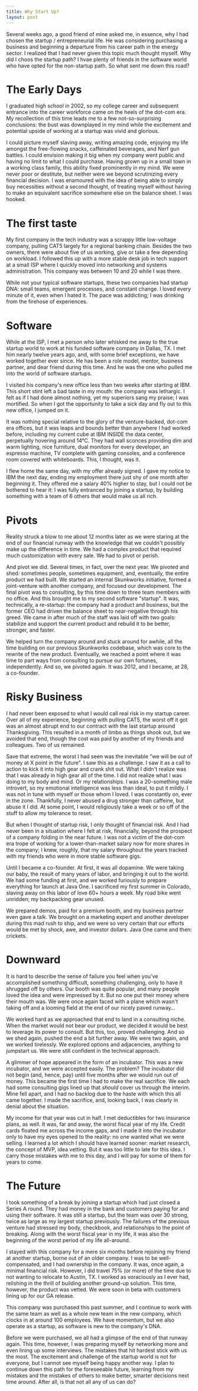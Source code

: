 ```yaml
---
title: Why Start Up?
layout: post
---
```


Several weeks ago, a good friend of mine asked me, in essence, why I had chosen the startup /
entrepreneurial life. He was considering purchasing a business and beginning a departure from his 
career path in the energy sector. I realized that I had never given this topic much thought myself.
Why did I choos the startup path? I hvae plenty of friends in the software world who have opted for
the non-startup path. So what sent me down this road?

# The Early Days

I graduated high school in 2002, so my college career and subsequent entrance into the career
workforce came on the heels of the dot-com era. My recollection of this time leads me to a few
not-so-surprising conclusions: the bust was downplayed in my mind while the excitement and potential
upside of working at a startup was vivid and glorious.

I could picture myself slaving away, writing amazing code, enjoying my life amongst the free-flowing
snacks, caffeinated beverages, and Nerf gun battles. I could envision making it big when my company
went public and having no limit to what I could purchase. Having grown up in a small
town in a working class family, this ability fixed prominently in my mind. We were never poor or destitute,
but neither were we beyond scrutinizing every financial decision. I was enamoured with the idea of
being able to simply buy necessities without a second thought, of treating myself without having to
make an equivalent sacrifice somewhere else on the balance sheet. I was hooked.

# The first taste

My first company in the tech industry was a scrappy little low-voltage company, pulling CAT5 largely
for a regional banking chain. Besides the two owners, there were about five of us working, give or
take a few depending on workload. I followed this up with a more stable desk job in tech support at
a small ISP where I quickly moved into networking and systems administration. This company was
between 10 and 20 while I was there.

While not your typical software startups, these two companies had startup DNA: small teams, emergent
processes, and constant change. I loved every minute of it, even when I hated it. The pace was
addicting; I was drinking from the firehose of experiences.

# Software

While at the ISP, I met a person who later whisked me away to the true startup world to work at his
funded software company in Dallas, TX. I met him nearly twelve years ago, and, with some brief
exceptions, we have worked together ever since. He has been a role model, mentor, business partner,
and dear friend during this time. And he was the one who pulled me into the world of software
startups.

I visited his company's new office less than two weeks after starting at IBM. This short stint
left a bad taste in my mouth: the company was lethargic. I felt as if I had done almost nothing, yet
my superiors sang my praise; I was mortified. So when I got the opportunity to take a sick day and
fly out to this new office, I jumped on it.

It was nothing special relative to the glory of the venture-backed, dot-com era offices, but it was
leaps and bounds better than anywhere I had worked before, including my current cube at IBM INSIDE
the data center, perpetually hovering around 14°C. They had wall sconces providing dim and warm
lighting, nice furniture, dual monitors for every developer, an espresso machine, TV complete with
gaming consoles, and a conference room covered with whiteboards. This, I thought, was it.

I flew home the same day, with my offer already signed. I gave my notice to IBM the next day, ending
my employment there just shy of one month after beginning it. They offered me a salary 40% higher to
stay, but I could not be bothered to hear it: I was fully entranced by joining a startup, by
building something with a team of 6 others that would make us all rich.

# Pivots

Reality struck a blow to me about 12 months later as we were staring at the end of our financial
runway with the knowledge that we couldn't possibly make up the difference in time. We had a complex
product that required much customization with every sale. We had to pivot or perish. 

And pivot we did. Several times, in fact, over the next year. We pivoted and shed: sometimes people,
sometimes equipment, and, eventually, the entire product we had built. We started an internal
Skunkworks initiative, formed a joint-venture with another company, and focused our development. The
final pivot was to consulting, by this time down to three team members with no office. And this
brought me to my second software "startup". It was, technically, a re-startup: the company had a
product and business, but the former CEO had driven the balance sheet to near-negative through his
greed. We came in after much of the staff was laid off with two goals: stabilize and support the current 
product and rebuild it to be better, stronger, and faster.

We helped turn the company around and stuck around for awhile, all the time building on our previous
Skunkworks codebase, which was core to the rewrite of the new product. Eventually, we reached a
point where it was time to part ways from consulting to pursue our own fortunes, independently. And
so, we pivoted again. It was 2012, and I became, at 28, a co-founder.

# Risky Business

I had never been exposed to what I would call real risk in my startup career. Over all of my
experience, beginning with pulling CAT5, the worst off it got was an almost abrupt end to our
contract with the last startup around Thanksgiving. This resulted in a month of limbo as things
shook out, but we avoided that end, though the cost was paid by another of my friends and
colleagues. Two of us remained.

Save that extreme, the worst I had seen was the inevitable "we will be out of money at X point in
the future". I saw this as a challenge. I saw it as a call to action to kick it into high gear and
crank shit out. What I didn't realize was that I was already in high gear all of the time. I did not
realize what I was doing to my body and mind. Or my relationships. I was a 20-something male
introvert, so my emotional intelligence was less than ideal, to put it mildly. I was not in tune
with myself or those whom I loved. I was constantly on, ever in the zone. Thankfully, I never abused
a drug stronger than caffeine, but abuse it I did. At some point, I would religiously take a week or
so off of the stuff to allow my tolerance to reset.

But when I thought of startup risk, I only thought of financial risk. And I had never been in a
situation where I felt at risk, financially, beyond the prospect of a company folding in the near
future. I was not a victim of the dot-com era trope of working for a lower-than-market salary now
for more shares in the company; I knew, roughly, that my salary throughout the years tracked with my
friends who were in more stable software gigs.

Until I became a co-founder. At first, it was all dopamine. We were taking our baby, the result of
many years of labor, and bringing it out to the world. We had some funding at first, and we worked
furiously to prepare everything for launch at Java One. I sacrificed my first summer in Colorado,
slaving away on this labor of love 60+ hours a week. My road bike went unridden; my backpacking gear
unused.

We prepared demos, paid for a premium booth, and my business partner even gave a talk. We brought 
on a marketing expert and another developer during this mad rush to ship, and we were so very 
certain that our efforts would be met by shock, awe, and investor dollars. Java One came and 
then: crickets.

# Downward

It is hard to describe the sense of failure you feel when you've accomplished something difficult,
something challenging, only to have it shrugged off by others. Our booth was quite popular, and many
people loved the idea and were impressed by it. But no one put their money where their mouth was. We
were once again faced with a plane which wasn't taking off and a looming field at the end of our
nicely paved runway...

We worked hard as we approached that end to land in a consulting niche. When the market would not
bear our product, we decided it would be best to leverage its power to consult. But this, too,
proved challenging. And so we shed again, pushed the end a bit further away. We were two again, and
we worked tirelessly. We explored options and adjacencies, anything to jumpstart us. We were still
confident in the technical approach.

A glimmer of hope appeared in the form of an incubator. This was a new incubator, and we were
accepted easily. The problem? The incubator did not begin (and, hence, pay) until five months after
we would run out of money. This became the first time I had to make the real sacrifice. We each had
some consulting gigs lined up that *should* cover us through the interim. Mine fell apart, and I had
no backlog due to the haste with which this all came together. I made the sacrifice, and, looking
back, I was clearly in denial about the situation. 

My income for that year was cut in half. I met deductibles for two insurance plans, as well. It was, 
far and away, the worst fiscal year of my life. Credit cards floated me across the income gaps, and
I made it into the incubator only to have my eyes opened to the reality: no one wanted what we were
selling. I learned a lot which I should have learned sooner: market research, the concept of MVP,
idea vetting. But it was too little to late for this idea. I carry those mistakes with me to this
day, and I will pay for some of them for years to come.

# The Future

I took something of a break by joining a startup which had just closed a Series A round. They had
money in the bank and customers paying for and using their software. It was still a startup, but the
team was over 30 strong, twice as large as my largest startup previously. The failures of the
previous venture had stressed my body, checkbook, and relationships to the point of breaking. Along
with the worst fiscal year in my life, it was also the beginning of the worst period of my life
all-around.

I stayed with this company for a mere six months before rejoining my friend at another startup,
borne out of an older company. I was to be well-compensated, and I had ownership in the company. It
was, once again, a minimal financial risk. However, I did travel 75% (or more) of the time due to
not wanting to relocate to Austin, TX. I worked as voraciously as I ever had, relishing in the
thrill of building another ground-up solution. This time, however, the product was vetted. We were
soon in beta with customers lining up for our GA release.

This company was purchased this past summer, and I continue to work with the same team as well as a
whole new team in the new company, which clocks in at around 100 employees. We have momentum, but we
also operate as a startup, as software is new to the company's DNA. 

Before we were purchased, we all had a glimpse of the end of that runway again. This time, however, 
I was preparing myself by networking more and even lining up some interviews. The mistakes that hit
hardest stick with us the most. The excitement and challenge of the startup world is not for
everyone, but I cannot see myself being happy another way. I plan to continue down this path for the
foreseeable future, learning from my mistakes and the mistakes of others to make better, smarter 
decisions next time around. After all, is that not all any of us can do?
